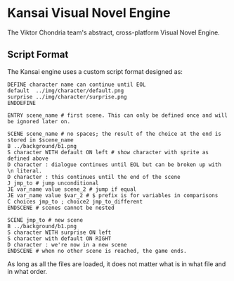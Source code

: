 # Kansai Visual Novel Engine
The Viktor Chondria team's abstract, cross-platform Visual Novel Engine.

## Script Format
The Kansai engine uses a custom script format designed as:
```
DEFINE character name can continue until EOL
default  ../img/character/default.png
surprise ../img/character/surprise.png
ENDDEFINE

ENTRY scene_name # first scene. This can only be defined once and will be ignored later on.

SCENE scene_name # no spaces; the result of the choice at the end is stored in $scene_name
B ../background/b1.png
S character WITH default ON left # show character with sprite as defined above
D character : dialogue continues until EOL but can be broken up with \n literal.
D character : this continues until the end of the scene
J jmp_to # jump unconditional
JE var_name value scene_2 # jump if equal
JE var_name value $var_2 # $ prefix is for variables in comparisons
C choices jmp_to ; choice2 jmp_to_different
ENDSCENE # scenes cannot be nested

SCENE jmp_to # new scene
B ../background/b1.png
S character WITH surprise ON left
S character with default ON RIGHT
D character : we're now in a new scene
ENDSCENE # when no other scene is reached, the game ends.
```
As long as all the files are loaded, it does not matter what is in what file and in what order.